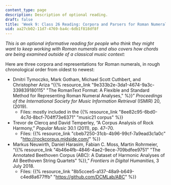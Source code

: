 ```yaml
---
content_type: page
description: Description of optional reading.
draft: false
title: 'Week 9: Class 26 Reading: Corpora and Parsers for Roman Numerals'
uid: aa27cb02-11d7-4769-ba4c-6db1f818df8f
---
```

*This is an optional informative reading for people who think they might want to keep working with Roman numerals and also covers how chords are being examined outside of a classical music context:*

Here are three corpora and representations for Roman numerals, in rough chronological order from oldest to newest:

- Dmitri Tymoczko, Mark Gotham, Michael Scott Cuthbert, and Christopher Ariza “{{% resource_link "9e333b2e-3da1-4674-9a3c-339839180115" "The RomanText Format: A Flexible and Standard Method for Representing Roman Numeral Analyses," %}}” *Proceedings of the International Society for Music Information Retrieval* (ISMIR) 20, (2019). 
    - Files: mostly included in the {{% resource_link "8ee82c95-6bd0-4c7d-8bcf-704ff73e6371" "music21 corpus" %}}
- Trevor de Clercq and David Temperley, “A Corpus Analysis of Rock Harmony,” *Popular Music* 30.1 (2011), pp. 47–70.
    - Files: {{% resource_link "cbeb7250-31cb-4b96-99cf-7a9ead3c1a0c" "http://rockcorpus.midside.com/" %}}
- Markus Neuwirth, Daniel Harasim, Fabian C. Moss, Martin Rohrmeier, “{{% resource_link "4b46e4fb-4846-4ae2-9ece-709bdfee9751" "The Annotated Beethoven Corpus (ABC): A Dataset of Harmonic Analyses of All Beethoven String Quartets" %}},” *Frontiers in Digital Humanities,* 3 July 2018.
    - Files: {{% resource_link "8b5ccee5-a137-48a9-b649-c4ed8a677ffb" "https://github.com/DCMLab/ABC" %}}